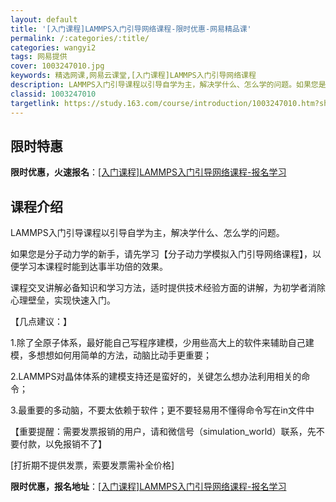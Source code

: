 ```yaml
---
layout: default
title: '[入门课程]LAMMPS入门引导网络课程-限时优惠-网易精品课'
permalink: /:categories/:title/
categories: wangyi2
tags: 网易提供
cover: 1003247010.jpg
keywords: 精选网课,网易云课堂,[入门课程]LAMMPS入门引导网络课程
description: LAMMPS入门引导课程以引导自学为主，解决学什么、怎么学的问题。如果您是分子动力学的新手，请先学习【分子动力学模拟入门
classid: 1003247010
targetlink: https://study.163.com/course/introduction/1003247010.htm?share=1&shareId=1025206652&utm_campaign=share&utm_medium=iphoneShare&utm_source=&utm_u=1025206652
---
```


## 限时特惠

**限时优惠，火速报名**：[[入门课程]LAMMPS入门引导网络课程-报名学习](https://study.163.com/course/introduction/1003247010.htm?share=1&shareId=1025206652&utm_campaign=share&utm_medium=iphoneShare&utm_source=&utm_u=1025206652)

## 课程介绍

LAMMPS入门引导课程以引导自学为主，解决学什么、怎么学的问题。

如果您是分子动力学的新手，请先学习【分子动力学模拟入门引导网络课程】，以便学习本课程时能到达事半功倍的效果。



课程交叉讲解必备知识和学习方法，适时提供技术经验方面的讲解，为初学者消除心理壁垒，实现快速入门。



【几点建议：】

1.除了全原子体系，最好能自己写程序建模，少用些高大上的软件来辅助自己建模，多想想如何用简单的方法，动脑比动手更重要；

2.LAMMPS对晶体体系的建模支持还是蛮好的，关键怎么想办法利用相关的命令；

3.最重要的多动脑，不要太依赖于软件；更不要轻易用不懂得命令写在in文件中

【重要提醒：需要发票报销的用户，请和微信号（simulation_world）联系，先不要付款，以免报销不了】

[打折期不提供发票，索要发票需补全价格]

**限时优惠，报名地址**：[[入门课程]LAMMPS入门引导网络课程-报名学习](https://study.163.com/course/introduction/1003247010.htm?share=1&shareId=1025206652&utm_campaign=share&utm_medium=iphoneShare&utm_source=&utm_u=1025206652)


